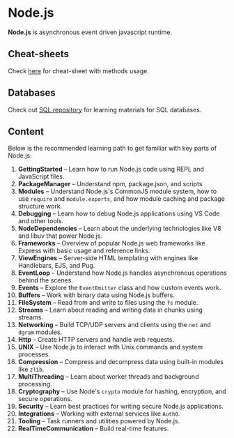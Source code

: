 # Node.js

**Node.js** is asynchronous event driven javascript runtime.

## Cheat-sheets

Check [here](https://github.com/LeCoupa/awesome-cheatsheets) for cheat-sheet with methods usage.

## Databases

Check out [SQL repository](https://github.com/BZIvanov/Learning-SQL) for learning materials for SQL databases.

## Content

Below is the recommended learning path to get familiar with key parts of Node.js:

1. **GettingStarted** – Learn how to run Node.js code using REPL and JavaScript files.
2. **PackageManager** – Understand npm, package.json, and scripts
3. **Modules** – Understand Node.js's CommonJS module system, how to use `require` and `module.exports`, and how module caching and package structure work.
4. **Debugging** – Learn how to debug Node.js applications using VS Code and other tools.
5. **NodeDependencies** – Learn about the underlying technologies like V8 and libuv that power Node.js.
6. **Frameworks** – Overview of popular Node.js web frameworks like Express with basic usage and reference links.
7. **ViewEngines** – Server-side HTML templating with engines like Handlebars, EJS, and Pug.
8. **EventLoop** – Understand how Node.js handles asynchronous operations behind the scenes.
9. **Events** – Explore the `EventEmitter` class and how custom events work.
10. **Buffers** – Work with binary data using Node.js buffers.
11. **FileSystem** – Read from and write to files using the `fs` module.
12. **Streams** – Learn about reading and writing data in chunks using streams.
13. **Networking** – Build TCP/UDP servers and clients using the `net` and `dgram` modules.
14. **Http** – Create HTTP servers and handle web requests.
15. **UNIX** – Use Node.js to interact with Unix commands and system processes.
16. **Compression** – Compress and decompress data using built-in modules like `zlib`.
17. **MultiThreading** – Learn about worker threads and background processing.
18. **Cryptography** – Use Node's `crypto` module for hashing, encryption, and secure operations.
19. **Security** – Learn best practices for writing secure Node.js applications.
20. **Integrations** – Working with external services like `Auth0`.
21. **Tooling** – Task runners and utilities powered by Node.js.
22. **RealTimeCommunication** – Build real-time features.
